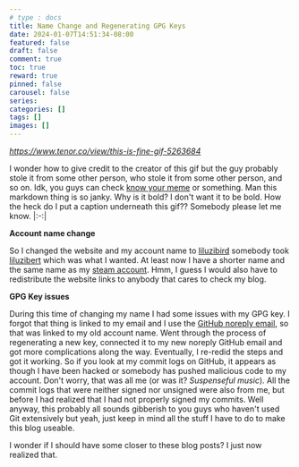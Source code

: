 ```yaml
---
# type : docs
title: Name Change and Regenerating GPG Keys
date: 2024-01-07T14:51:34-08:00
featured: false
draft: false
comment: true
toc: true
reward: true
pinned: false
carousel: false
series:
categories: []
tags: []
images: []
---
```

*https://www.tenor.co/view/this-is-fine-gif-5263684*

I wonder how to give credit to the creator of this gif but the guy probably stole it from some other person, who stole it from some other person, and so on. Idk, you guys can check [know your meme](https://knowyourmeme.com/memes/this-is-fine) or something. Man this markdown thing is so janky. Why is it bold? I don't want it to be bold. How the heck do I put a caption underneath this gif?? Somebody please let me know.
|:-:|

**Account name change**

So I changed the website and my account name to [liluzibird](https://github.com/liluzibird) somebody took [liluzibert](https://github.com/liluzibert) which was what I wanted. At least now I have a shorter name and the same name as my [steam account](https://steamcommunity.com/id/liluzibird/). Hmm, I guess I would also have to redistribute the website links to anybody that cares to check my blog.

**GPG Key issues**

During this time of changing my name I had some issues with my GPG key. I forgot that thing is linked to my email and I use the [GitHub noreply email](https://docs.github.com/en/account-and-profile/setting-up-and-managing-your-personal-account-on-github/managing-email-preferences/setting-your-commit-email-address), so that was linked to my old account name. Went through the process of regenerating a new key, connected it to my new noreply GitHub email and got more complications along the way. Eventually, I re-redid the steps and got it working. So if you look at my commit logs on GitHub, it appears as though I have been hacked or somebody has pushed malicious code to my account. Don't worry, that was all me (or was it? *Suspenseful music*). All the commit logs that were neither signed nor unsigned were also from me, but before I had realized that I had not properly signed my commits. Well anyway, this probably all sounds gibberish to you guys who haven't used Git extensively but yeah, just keep in mind all the stuff I have to do to make this blog useable.


I wonder if I should have some closer to these blog posts? I just now realized that.